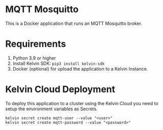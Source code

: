 # MQTT Mosquitto
This is a Docker application that runs an MQTT Mosquitto broker. 

# Requirements
1. Python 3.9 or higher
2. Install Kelvin SDK: `pip3 install kelvin-sdk`
3. Docker (optional) for upload the application to a Kelvin Instance.

# Kelvin Cloud Deployment
To deploy this application to a cluster using the Kelvin Cloud you need to setup the environment variables as Secrets.

```
kelvin secret create mqtt-user --value "<user>"
kelvin secret create mqtt-password --value "<password>"
```